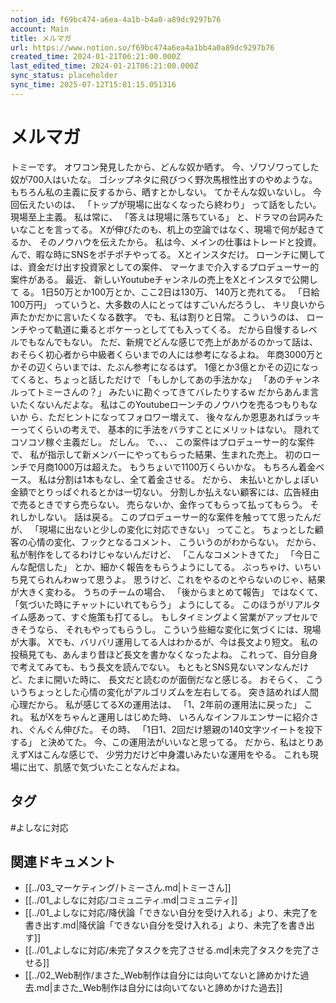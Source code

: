 ```yaml
---
notion_id: f69bc474-a6ea-4a1b-b4a0-a89dc9297b76
account: Main
title: メルマガ
url: https://www.notion.so/f69bc474a6ea4a1bb4a0a89dc9297b76
created_time: 2024-01-21T06:21:00.000Z
last_edited_time: 2024-01-21T06:21:00.000Z
sync_status: placeholder
sync_time: 2025-07-12T15:01:15.051316
---
```

# メルマガ

トミーです。
オワコン発見したから、どんな奴か晒す。
今、ゾワゾワってした奴が700人はいたな。
ゴシップネタに飛びつく野次馬根性出すのやめような。
もちろん私の主義に反するから、晒すとかしない。
てかそんな奴いないし。
今回伝えたいのは、
「トップが現場に出なくなったら終わり」
って話をしたい。
現場至上主義。
私は常に、
「答えは現場に落ちている」
と、ドラマの台詞みたいなことを言ってる。
Xが伸びたのも、机上の空論ではなく、現場で何が起きてるか、
そのノウハウを伝えたから。
私は今、メインの仕事はトレードと投資。
んで、暇な時にSNSをポチポチやってる。
Xとインスタだけ。
ローンチに関しては、資金だけ出す投資家としての案件、
マーケまで介入するプロデューサー的案件がある。
最近、
新しいYoutubeチャンネルの売上をXとインスタで公開して
る。
1日50万とか100万とか、ここ2日は130万、
140万と売れてる。
「日給100万円」
っていうと、大多数の人にとってはすごいんだろうし、
キリ良いから声たかだかに言いたくなる数字。
でも、私は割りと日常。
こういうのは、
ローンチやって軌道に乗るとボケーっとしてても入ってくる。
だから自慢するレベルでもなんでもない。
ただ、新規でどんな感じで売上があがるのかって話は、
おそらく初心者から中級者くらいまでの人には参考になるよね。
年商3000万とかその辺くらいまでは、たぶん参考になるはず。
1億とか3億とかその辺になってくると、ちょっと話しただけで
「もしかしてあの手法かな」
「あのチャンネルってトミーさんの？」
みたいに勘ぐってきてバレたりするw
だからあんま言いたくないんだよな。
私はこのYoutubeローンチのノウハウを売るつもりもないか
ら、ただヒントになってフォロワー増えて、
後々なんか恩恵あればラッキーってくらいの考えで、
基本的に手法をバラすことにメリットはない。
隠れてコソコソ稼ぐ主義だし。
だしん。
で、、、
この案件はプロデューサー的な案件で、
私が指示して新メンバーにやってもらった結果、生まれた売上。
初のローンチで月商1000万は超えた。
もうちょいで1100万くらいかな。
もちろん着金ベース。
私は分割は1本もなし、全て着金させる。
だから、
未払いとかしょぼい金額でとりっぱぐれるとかは一切ない。
分割しか払えない顧客には、広告経由で売るときですら売らない。
売らないか、金作ってもらって払ってもらう。
それしかしない。
話は戻る。
このプロデューサー的な案件を触ってて思ったんだが、
「現場に出ないと少しの変化に対応できない」
ってこと。
ちょっとした顧客の心情の変化、フックとなるコメント、
こういうのがわからない。
だから、私が制作をしてるわけじゃないんだけど、
「こんなコメントきてた」
「今日こんな配信した」
とか、細かく報告をもらうようにしてる。
ぶっちゃけ、いちいち見てられんわwって思うよ。
思うけど、これをやるのとやらないのじゃ、結果が大きく変わる。
うちのチームの場合、
「後からまとめて報告」
ではなくて、
「気づいた時にチャットにいれてもらう」
ようにしてる。
このほうがリアルタイム感あって、すぐ施策も打てるし。
もしタイミングよく営業がアップセルできそうなら、
それもやってもらうし。
こういう些細な変化に気づくには、現場が大事。
Xでも、バリバリ運用してる人はわかるが、今は長文より短文。
私の投稿見ても、あんまり昔ほど長文を書かなくなったよね。
これって、自分自身で考えてみても、もう長文を読んでない。
もともとSNS見ないマンなんだけど、たまに開いた時に、
長文だと読むのが面倒だなと感じる。
おそらく、
こういうちょっとした心情の変化がアルゴリズムを左右してる。
突き詰めれば人間心理だから。
私が感じてるXの運用法は、
「1、2年前の運用法に戻った」
これ。
私がXをちゃんと運用しはじめた時、
いろんなインフルエンサーに紹介され、ぐんぐん伸びた。
その時、
「1日1、2回だけ懇親の140文字ツイートを投下する」
と決めてた。
今、この運用法がいいなと思ってる。
だから、私はとりあえずXはこんな感じで、
少労力だけど中身濃いみたいな運用をやる。
これも現場に出て、肌感で気づいたことなんだよね。

## タグ

#よしなに対応 

## 関連ドキュメント

- [[../03_マーケティング/トミーさん.md|トミーさん]]
- [[../01_よしなに対応/コミュニティ.md|コミュニティ]]
- [[../01_よしなに対応/降伏論「できない自分を受け入れる」より、未完了を書き出す.md|降伏論「できない自分を受け入れる」より、未完了を書き出す]]
- [[../01_よしなに対応/未完了タスクを完了させる.md|未完了タスクを完了させる]]
- [[../02_Web制作/まさた_Web制作は自分には向いてないと諦めかけた過去.md|まさた_Web制作は自分には向いてないと諦めかけた過去]]

